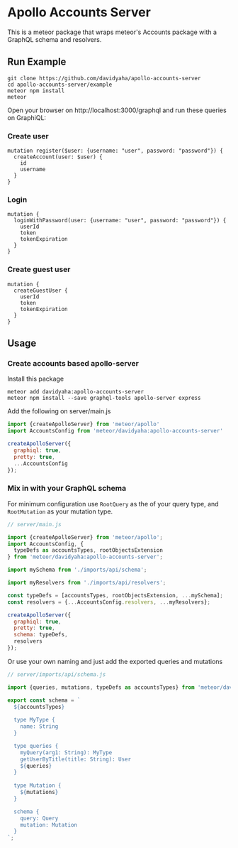 # Apollo Accounts Server

This is a meteor package that wraps meteor's Accounts package with a GraphQL schema and resolvers.

## Run Example

```
git clone https://github.com/davidyaha/apollo-accounts-server
cd apollo-accounts-server/example
meteor npm install
meteor
```

Open your browser on http://localhost:3000/graphql and run these queries on GraphiQL:
 
### Create user
```
mutation register($user: {username: "user", password: "password"}) {
  createAccount(user: $user) {
    id
    username
  }
}
```

### Login
```
mutation {
  loginWithPassword(user: {username: "user", password: "password"}) {
    userId
    token
    tokenExpiration
  }
}
```

### Create guest user
```
mutation {
  createGuestUser {
    userId
    token
    tokenExpiration
  }
}
```

## Usage

### Create accounts based apollo-server

Install this package
```
meteor add davidyaha:apollo-accounts-server
meteor npm install --save graphql-tools apollo-server express 
```

Add the following on server/main.js
```js
import {createApolloServer} from 'meteor/apollo'
import AccountsConfig from 'meteor/davidyaha:apollo-accounts-server'

createApolloServer({
  graphiql: true,
  pretty: true,
  ...AccountsConfig
});
```

### Mix in with your GraphQL schema

For minimum configuration use `RootQuery` as the of your query type, and `RootMutation` as your mutation type.
```js
// server/main.js

import {createApolloServer} from 'meteor/apollo';
import AccountsConfig, {
  typeDefs as accountsTypes, rootObjectsExtension
} from 'meteor/davidyaha:apollo-accounts-server';

import mySchema from './imports/api/schema';

import myResolvers from './imports/api/resolvers';

const typeDefs = [accountsTypes, rootObjectsExtension, ...mySchema];
const resolvers = {...AccountsConfig.resolvers, ...myResolvers};

createApolloServer({
  graphiql: true,
  pretty: true,
  schema: typeDefs,
  resolvers
});
```

Or use your own naming and just add the exported queries and mutations
```js
// server/imports/api/schema.js

import {queries, mutations, typeDefs as accountsTypes} from 'meteor/davidyaha:apollo-accounts-server'

export const schema = `
  ${accountsTypes}
  
  type MyType {
    name: String
  }  

  type queries {
    myQuery(arg1: String): MyType
    getUserByTitle(title: String): User
    ${queries}
  }
  
  type Mutation {
    ${mutations}
  }

  schema {
    query: Query
    mutation: Mutation
  }
`;

```
